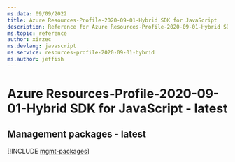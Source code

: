 ```yaml
---
ms.data: 09/09/2022
title: Azure Resources-Profile-2020-09-01-Hybrid SDK for JavaScript
description: Reference for Azure Resources-Profile-2020-09-01-Hybrid SDK for JavaScript
ms.topic: reference
author: xirzec
ms.devlang: javascript
ms.service: resources-profile-2020-09-01-hybrid
ms.author: jeffish
---
```

# Azure Resources-Profile-2020-09-01-Hybrid SDK for JavaScript - latest

## Management packages - latest
[!INCLUDE [mgmt-packages](resources-profile-2020-09-01-hybrid-mgmt-index.md)]